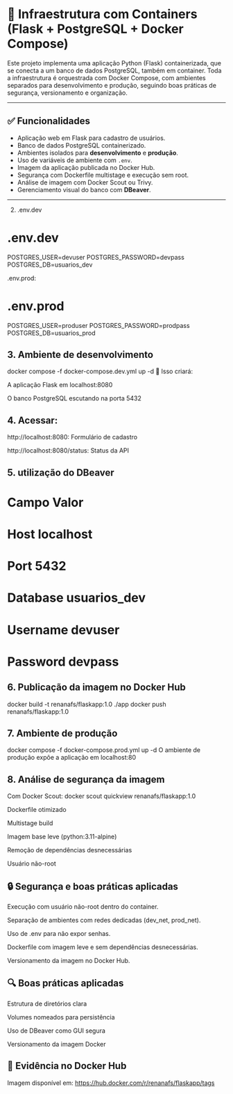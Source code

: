 # 🐳 Infraestrutura com Containers (Flask + PostgreSQL + Docker Compose)

Este projeto implementa uma aplicação Python (Flask) containerizada, que se conecta a um banco de dados PostgreSQL, também em container. Toda a infraestrutura é orquestrada com Docker Compose, com ambientes separados para desenvolvimento e produção, seguindo boas práticas de segurança, versionamento e organização.

---

## ✅ Funcionalidades

- Aplicação web em Flask para cadastro de usuários.
- Banco de dados PostgreSQL containerizado.
- Ambientes isolados para **desenvolvimento** e **produção**.
- Uso de variáveis de ambiente com `.env`.
- Imagem da aplicação publicada no Docker Hub.
- Segurança com Dockerfile multistage e execução sem root.
- Análise de imagem com Docker Scout ou Trivy.
- Gerenciamento visual do banco com **DBeaver**.

---

2. .env.dev

# .env.dev
POSTGRES_USER=devuser
POSTGRES_PASSWORD=devpass
POSTGRES_DB=usuarios_dev

.env.prod:

# .env.prod
POSTGRES_USER=produser
POSTGRES_PASSWORD=prodpass
POSTGRES_DB=usuarios_prod

## 3. Ambiente de desenvolvimento

docker compose -f docker-compose.dev.yml up -d
📌 Isso criará:

A aplicação Flask em localhost:8080

O banco PostgreSQL escutando na porta 5432

## 4. Acessar:

http://localhost:8080: Formulário de cadastro

http://localhost:8080/status: Status da API

## 5. utilização do DBeaver

# Campo	Valor
# Host	localhost
# Port	5432
# Database	usuarios_dev
# Username	devuser
# Password	devpass

## 6. Publicação da imagem no Docker Hub

docker build -t renanafs/flaskapp:1.0 ./app
docker push renanafs/flaskapp:1.0

## 7. Ambiente de produção

docker compose -f docker-compose.prod.yml up -d
O ambiente de produção expõe a aplicação em localhost:80

## 8. Análise de segurança da imagem

Com Docker Scout:
docker scout quickview renanafs/flaskapp:1.0

Dockerfile otimizado

Multistage build

Imagem base leve (python:3.11-alpine)

Remoção de dependências desnecessárias

Usuário não-root

## 🔒 Segurança e boas práticas aplicadas

Execução com usuário não-root dentro do container.

Separação de ambientes com redes dedicadas (dev_net, prod_net).

Uso de .env para não expor senhas.

Dockerfile com imagem leve e sem dependências desnecessárias.

Versionamento da imagem no Docker Hub.

## 🔍 Boas práticas aplicadas

Estrutura de diretórios clara

Volumes nomeados para persistência

Uso de DBeaver como GUI segura

Versionamento da imagem Docker

## 📸 Evidência no Docker Hub
Imagem disponível em: https://hub.docker.com/r/renanafs/flaskapp/tags

